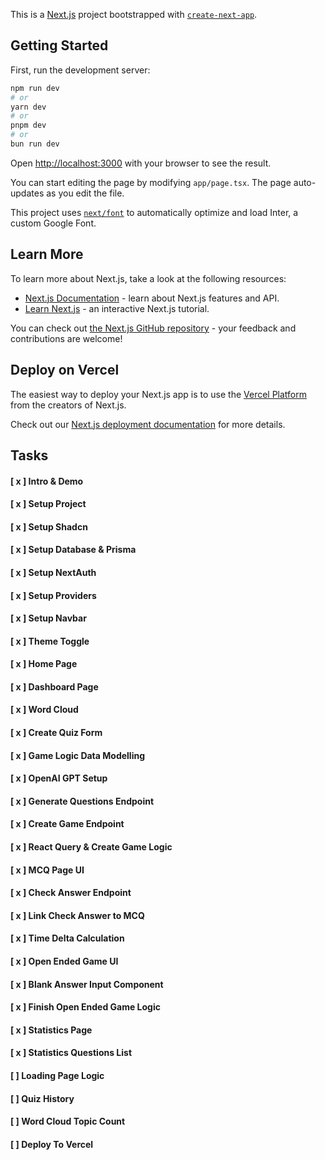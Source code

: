 This is a [Next.js](https://nextjs.org/) project bootstrapped with [`create-next-app`](https://github.com/vercel/next.js/tree/canary/packages/create-next-app).

## Getting Started

First, run the development server:

```bash
npm run dev
# or
yarn dev
# or
pnpm dev
# or
bun run dev
```

Open [http://localhost:3000](http://localhost:3000) with your browser to see the result.

You can start editing the page by modifying `app/page.tsx`. The page auto-updates as you edit the file.

This project uses [`next/font`](https://nextjs.org/docs/basic-features/font-optimization) to automatically optimize and load Inter, a custom Google Font.

## Learn More

To learn more about Next.js, take a look at the following resources:

- [Next.js Documentation](https://nextjs.org/docs) - learn about Next.js features and API.
- [Learn Next.js](https://nextjs.org/learn) - an interactive Next.js tutorial.

You can check out [the Next.js GitHub repository](https://github.com/vercel/next.js/) - your feedback and contributions are welcome!

## Deploy on Vercel

The easiest way to deploy your Next.js app is to use the [Vercel Platform](https://vercel.com/new?utm_medium=default-template&filter=next.js&utm_source=create-next-app&utm_campaign=create-next-app-readme) from the creators of Next.js.

Check out our [Next.js deployment documentation](https://nextjs.org/docs/deployment) for more details.



## Tasks
#### [ x ] Intro & Demo
#### [ x ] Setup Project
#### [ x ] Setup Shadcn
#### [ x ] Setup Database & Prisma
#### [ x ] Setup NextAuth
#### [ x ] Setup Providers
#### [ x ] Setup Navbar
#### [ x ] Theme Toggle
#### [ x ] Home Page
#### [ x ] Dashboard Page
#### [ x ] Word Cloud
#### [ x ] Create Quiz Form
#### [ x ] Game Logic Data Modelling
#### [ x ] OpenAI GPT Setup
#### [ x ] Generate Questions Endpoint
#### [ x ] Create Game Endpoint
#### [ x ] React Query & Create Game Logic
#### [ x ] MCQ Page UI
#### [ x ] Check Answer Endpoint
#### [ x ] Link Check Answer to MCQ
#### [ x ] Time Delta Calculation
#### [ x ] Open Ended Game UI
#### [ x ] Blank Answer Input Component 
#### [ x ] Finish Open Ended Game Logic
#### [ x ] Statistics Page
#### [ x ] Statistics Questions List
#### [   ] Loading Page Logic
#### [   ] Quiz History
#### [   ] Word Cloud Topic Count
#### [   ] Deploy To Vercel